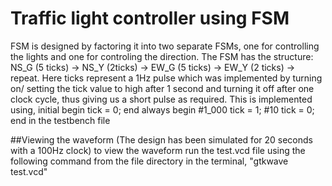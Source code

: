 # Traffic light controller using FSM

FSM is designed by factoring it into two separate FSMs, one for controlling the lights and one for controling the direction. The FSM has the structure: NS_G (5 ticks) → NS_Y (2ticks) → EW_G (5 ticks) → EW_Y (2 ticks) → repeat.
Here ticks represent a 1Hz pulse which was implemented by turning on/ setting the tick value to high after 1 second and turning it off after one clock cycle, thus giving us a short pulse as required.
This is implemented using,
initial begin
    tick = 0;
end
always begin
    #1_000 tick = 1;
    #10 tick = 0;
end
in the testbench file

##Viewing the waveform
(The design has been simulated for 20 seconds with a 100Hz clock)
to view the waveform run the test.vcd file using the following command from the file directory in the terminal, "gtkwave test.vcd"

